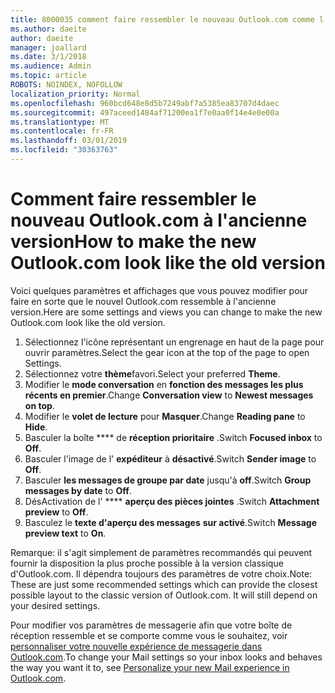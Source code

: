 ```yaml
---
title: 8000035 comment faire ressembler le nouveau Outlook.com comme l'ancien
ms.author: daeite
author: daeite
manager: joallard
ms.date: 3/1/2018
ms.audience: Admin
ms.topic: article
ROBOTS: NOINDEX, NOFOLLOW
localization_priority: Normal
ms.openlocfilehash: 960bcd648e8d5b7249abf7a5385ea83707d4daec
ms.sourcegitcommit: 497aceed1484af71200ea1f7e0aa0f14e4e0e00a
ms.translationtype: MT
ms.contentlocale: fr-FR
ms.lasthandoff: 03/01/2019
ms.locfileid: "30363763"
---
```

# <a name="how-to-make-the-new-outlookcom-look-like-the-old-version"></a><span data-ttu-id="f8cdd-102">Comment faire ressembler le nouveau Outlook.com à l'ancienne version</span><span class="sxs-lookup"><span data-stu-id="f8cdd-102">How to make the new Outlook.com look like the old version</span></span>

<span data-ttu-id="f8cdd-103">Voici quelques paramètres et affichages que vous pouvez modifier pour faire en sorte que le nouvel Outlook.com ressemble à l'ancienne version.</span><span class="sxs-lookup"><span data-stu-id="f8cdd-103">Here are some settings and views you can change to make the new Outlook.com look like the old version.</span></span>

1. <span data-ttu-id="f8cdd-104">Sélectionnez l'icône représentant un engrenage en haut de la page pour ouvrir paramètres.</span><span class="sxs-lookup"><span data-stu-id="f8cdd-104">Select the gear icon at the top of the page to open Settings.</span></span>
2. <span data-ttu-id="f8cdd-105">Sélectionnez votre **thème**favori.</span><span class="sxs-lookup"><span data-stu-id="f8cdd-105">Select your preferred **Theme**.</span></span>
3. <span data-ttu-id="f8cdd-106">Modifier le **mode conversation** en **fonction des messages les plus récents en premier**.</span><span class="sxs-lookup"><span data-stu-id="f8cdd-106">Change **Conversation view** to **Newest messages on top**.</span></span>
4. <span data-ttu-id="f8cdd-107">Modifier le **volet de lecture** pour **Masquer**.</span><span class="sxs-lookup"><span data-stu-id="f8cdd-107">Change **Reading pane** to **Hide**.</span></span>
5. <span data-ttu-id="f8cdd-108">Basculer la boîte \*\*\*\* de **réception prioritaire** .</span><span class="sxs-lookup"><span data-stu-id="f8cdd-108">Switch **Focused inbox** to **Off**.</span></span>
6. <span data-ttu-id="f8cdd-109">Basculer l'image de l' **expéditeur** à **désactivé**.</span><span class="sxs-lookup"><span data-stu-id="f8cdd-109">Switch **Sender image** to **Off**.</span></span> 
7. <span data-ttu-id="f8cdd-110">Basculer **les messages de groupe par date** jusqu'à **off**.</span><span class="sxs-lookup"><span data-stu-id="f8cdd-110">Switch **Group messages by date** to **Off**.</span></span> 
8. <span data-ttu-id="f8cdd-111">DésActivation de l' \*\*\*\* **aperçu des pièces jointes** .</span><span class="sxs-lookup"><span data-stu-id="f8cdd-111">Switch **Attachment preview** to **Off**.</span></span> 
9. <span data-ttu-id="f8cdd-112">Basculez le **texte d'aperçu des messages** **sur activé**.</span><span class="sxs-lookup"><span data-stu-id="f8cdd-112">Switch **Message preview text** to **On**.</span></span>

<span data-ttu-id="f8cdd-p101">Remarque: il s'agit simplement de paramètres recommandés qui peuvent fournir la disposition la plus proche possible à la version classique d'Outlook.com. Il dépendra toujours des paramètres de votre choix.</span><span class="sxs-lookup"><span data-stu-id="f8cdd-p101">Note: These are just some recommended settings which can provide the closest possible layout to the classic version of Outlook.com. It will still depend on your desired settings.</span></span>

<span data-ttu-id="f8cdd-115">Pour modifier vos paramètres de messagerie afin que votre boîte de réception ressemble et se comporte comme vous le souhaitez, voir [personnaliser votre nouvelle expérience de messagerie dans Outlook.com](https://support.office.com/article/b41c2ecb-f23c-42b3-b7f8-659646d5e58c).</span><span class="sxs-lookup"><span data-stu-id="f8cdd-115">To change your Mail settings so your inbox looks and behaves the way you want it to, see [Personalize your new Mail experience in Outlook.com](https://support.office.com/article/b41c2ecb-f23c-42b3-b7f8-659646d5e58c).</span></span>